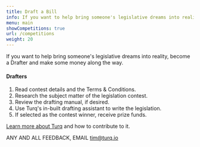 ```yaml
---
title: Draft a Bill
info: If you want to help bring someone's legislative dreams into reality, become a Drafter and make some money along the way
menu: main
showCompetitions: true
url: /competitions
weight: 20
---
```


If you want to help bring someone's legislative dreams into reality, become a Drafter and make some money along the way.

#### Drafters

1. Read contest details and the Terms & Conditions.
2. Research the subject matter of the legislation contest.
3. Review the drafting manual, if desired.
4. Use Turq's in-built drafting assistant to write the legislation.
5. If selected as the contest winner, receive prize funds.


[Learn more about Turq](/about) and how to contribute to it.  

ANY AND ALL FEEDBACK, EMAIL [tim@turq.io](mailto:tim@turq.io)
